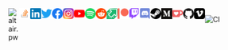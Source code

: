 <!-- ### Hi there 👋 -->

<a href="https://altair.pw">
  <img align="left" alt="altair.pw" width="22px" src="https://raw.githubusercontent.com/ijula/ijula/master/assets/favicon-altair.pw.ico" />
</a>
<a href="https://stackoverflow.com/story/ionutjula">
  <img align="left" alt="Ionuț Jula | StackOverflow" width="22px" src="https://raw.githubusercontent.com/ijula/ijula/master/assets/stackoverflow.svg" />
</a>
<a href="https://linkedin.com/in/ionutjula/">
  <img align="left" alt="Ionuț Jula | LinkedIn" width="22px" src="https://raw.githubusercontent.com/ijula/ijula/master/assets/linkedin.svg" />
</a>
<a href="https://twitter.com/ionutjula">
  <img align="left" alt="Ionuț Jula | Twitter" width="22px" src="https://raw.githubusercontent.com/ijula/ijula/master/assets/twitter.svg" />
</a>
<a href="https://facebook.com/ionutjula">
  <img align="left" alt="Ionuț Jula | Facebook" width="22px" src="https://raw.githubusercontent.com/ijula/ijula/master/assets/facebook.svg" />
</a>
<a href="https://instagram.com/ionutjula">
  <img align="left" alt="Ionuț Jula | Instagram" width="22px" src="https://raw.githubusercontent.com/ijula/ijula/master/assets/instagram.svg" />
</a>
<a href="https://youtube.com/ionutjula">
  <img align="left" alt="Ionuț Jula | YouTube" width="22px" src="https://raw.githubusercontent.com/ijula/ijula/master/assets/youtube.svg" />
</a>
<a href="https://open.spotify.com/user/qwum1i84p9m5eamn5ynpafl5k">
  <img align="left" alt="Ionuț Jula | Spotify" width="22px" src="https://raw.githubusercontent.com/ijula/ijula/master/assets/spotify.svg" />
</a>
<a href="https://www.reddit.com/user/fdd">
  <img align="left" alt="Ionuț Jula | Reddit" width="22px" src="https://raw.githubusercontent.com/ijula/ijula/master/assets/reddit.svg" />
</a>
<a href="https://imgur.com/user/fddfoo">
  <img align="left" alt="Ionuț Jula | Imgur" width="22px" src="https://raw.githubusercontent.com/ijula/ijula/master/assets/imgur.svg" />
</a>
<a href="https://www.patreon.com/ionutjula">
  <img align="left" alt="Ionuț Jula | Patreon" width="22px" src="https://raw.githubusercontent.com/ijula/ijula/master/assets/patreon.svg" />
</a>
<a href="https://www.twitch.tv/ionutjula">
  <img align="left" alt="Ionuț Jula | Twitch" width="22px" src="https://raw.githubusercontent.com/ijula/ijula/master/assets/twitch.svg" />
</a>
<a href="https://discord.com/users/fdd#9515">
  <img align="left" alt="Ionuț Jula | Discord" width="22px" src="https://raw.githubusercontent.com/ijula/ijula/master/assets/discord.svg" />
</a>
<a href="https://steamcommunity.com/id/fdd_">
  <img align="left" alt="Ionuț Jula | Steam" width="22px" src="https://raw.githubusercontent.com/ijula/ijula/master/assets/steam.svg" />
</a>
<a href="https://medium.com/@ionutjula">
  <img align="left" alt="Ionuț Jula | Medium" width="22px" src="https://raw.githubusercontent.com/ijula/ijula/master/assets/medium.svg" />
</a>
<a href="https://ko-fi.com/ionutjula">
  <img align="left" alt="Ionuț Jula | ko-fi" width="22px" src="https://raw.githubusercontent.com/ijula/ijula/master/assets/ko-fi.svg" />
</a>
<a href="https://github.com/fdd">
  <img align="left" alt="Ionuț Jula | GitHub" width="22px" src="https://raw.githubusercontent.com/ijula/ijula/master/assets/github.svg" />
</a>
</a>
<a href="https://vimeo.com/ionutjula">
  <img align="left" alt="Ionuț Jula | Vimeo" width="22px" src="https://raw.githubusercontent.com/ijula/ijula/master/assets/vimeo.svg" />
</a>

<!--
<a href="https://PLACEHOLDER/">
  <img align="left" alt="Ionuț Jula | PLACEHOLDER" width="22px" src="https://raw.githubusercontent.com/ijula/ijula/master/assets/PLACEHOLDER.svg" />
</a>
-->

<!--
[![GitHub ijula](https://img.shields.io/github/followers/ijula?label=follow&style=social)](https://github.com/ijula)
-->

![CI](https://github.com/ijula/ijula/workflows/CI/badge.svg)

<br>

<!--
**ijula/ijula** is a ✨ _special_ ✨ repository because its `README.md` (this file) appears on your GitHub profile.

Here are some ideas to get you started:

- 🔭 I’m currently working on ...
- 🌱 I’m currently learning ...
- 👯 I’m looking to collaborate on ...
- 🤔 I’m looking for help with ...
- 💬 Ask me about ...
- 📫 How to reach me: ...
- 😄 Pronouns: ...
- ⚡ Fun fact: ...
-->

<!-- -- - eof. - -- -->
